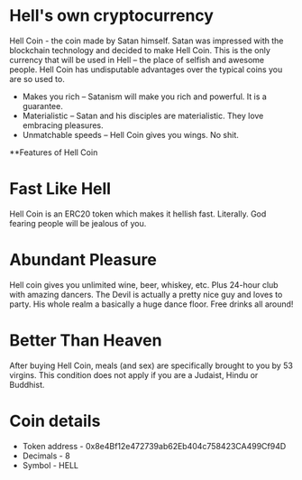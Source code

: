 # Hell's own cryptocurrency
Hell Coin - the coin made by Satan himself. 
Satan was impressed with the blockchain technology and decided to make Hell Coin. This is the only currency that will be used in Hell – the place of selfish and awesome people. Hell Coin has undisputable advantages over the typical coins you are so used to.

* Makes you rich – Satanism will make you rich and powerful. It is a guarantee.
* Materialistic – Satan and his disciples are materialistic. They love embracing pleasures.
* Unmatchable speeds – Hell Coin gives you wings. No shit.

**Features of Hell Coin

# Fast Like Hell
Hell Coin is an ERC20 token which makes it hellish fast. Literally. God fearing people will be jealous of you.

# Abundant Pleasure
Hell coin gives you unlimited wine, beer, whiskey, etc. Plus 24-hour club with amazing dancers. The Devil is actually a pretty nice guy and loves to party. His whole realm a basically a huge dance floor. Free drinks all around!

# Better Than Heaven
After buying Hell Coin, meals (and sex) are specifically brought to you by 53 virgins. This condition does not apply if you are a Judaist, Hindu or Buddhist.

# Coin details
* Token address - 0x8e4Bf12e472739ab62Eb404c758423CA499Cf94D
* Decimals - 8
* Symbol - HELL

